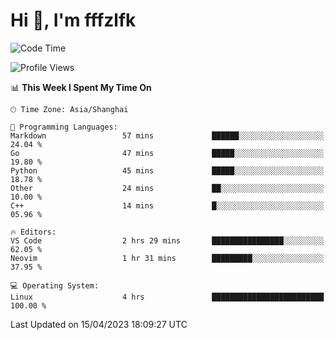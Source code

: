 # Hi 👋, I'm fffzlfk

<!--START_SECTION:waka-->
![Code Time](http://img.shields.io/badge/Code%20Time-148%20hrs%2016%20mins-blue)

![Profile Views](http://img.shields.io/badge/Profile%20Views-0-blue)

📊 **This Week I Spent My Time On** 

```text
🕑︎ Time Zone: Asia/Shanghai

💬 Programming Languages: 
Markdown                 57 mins             ██████░░░░░░░░░░░░░░░░░░░   24.04 % 
Go                       47 mins             █████░░░░░░░░░░░░░░░░░░░░   19.80 % 
Python                   45 mins             █████░░░░░░░░░░░░░░░░░░░░   18.78 % 
Other                    24 mins             ██░░░░░░░░░░░░░░░░░░░░░░░   10.00 % 
C++                      14 mins             █░░░░░░░░░░░░░░░░░░░░░░░░   05.96 % 

🔥 Editors: 
VS Code                  2 hrs 29 mins       ████████████████░░░░░░░░░   62.05 % 
Neovim                   1 hr 31 mins        █████████░░░░░░░░░░░░░░░░   37.95 % 

💻 Operating System: 
Linux                    4 hrs               █████████████████████████   100.00 % 
```


 Last Updated on 15/04/2023 18:09:27 UTC
<!--END_SECTION:waka-->
